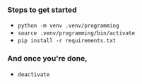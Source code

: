 ### Steps to get started
- `python -m venv .venv/programming`
- `source .venv/programming/bin/activate`
- `pip install -r requirements.txt`

### And once you're done,
- `deactivate`